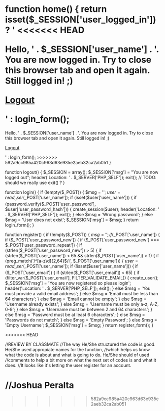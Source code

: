 function home()
{
    return isset($_SESSION['user_logged_in']) ? '
<<<<<<< HEAD
    <p>
      Hello, ' . $_SESSION['user_name'] . '. You are now logged in. Try to close
      this browser tab and open it again. Still logged in! ;)
    </p>
    <p>
      <a class="btn" href="?a=logout">Logout</a>
    </p>' : login_form();
=======
<p>
Hello, ' . $_SESSION['user_name'] . '. You are now logged in. Try to close
this browser tab and open it again. Still logged in! ;)
</p>
<p>
<a class="btn" href="?a=logout">Logout</a>
</p>' : login_form();
>>>>>>> 582a9cc985a420c963d63e935e2aeb32ca2ab051
}

function logout()
{
    $_SESSION = array();
    $_SESSION['msg'] = "You are now logged out";
    header('Location: ' . $_SERVER['PHP_SELF']);
    exit(); // TODO: should we really use exit() ?
}

function login()
{
    if (!empty($_POST)) {
        $msg = '';
        $user = read_user($_POST['user_name']);
        if (isset($user['user_name'])) {
            if (password_verify($_POST['user_password'], $user['user_password_hash'])) {
                create_session($user);
                header('Location: ' . $_SERVER['PHP_SELF']);
                exit();
            } else $msg = 'Wrong password';
        } else $msg = 'User does not exist';
        $_SESSION['msg'] = $msg;
    }
    return login_form();
}

function register()
{
    if (!empty($_POST)) {
        $msg = '';
        if ($_POST['user_name']) {
            if ($_POST['user_password_new']) {
                if ($_POST['user_password_new'] === $_POST['user_password_repeat']) {
                    if (strlen($_POST['user_password_new']) > 5) {
                        if (strlen($_POST['user_name']) < 65 && strlen($_POST['user_name']) > 1) {
                            if (preg_match('/^[a-z\d]{2,64}$/i', $_POST['user_name'])) {
                                $user = read_user($_POST['user_name']);
                                if (!isset($user['user_name'])) {
                                    if ($_POST['user_email']) {
                                        if (strlen($_POST['user_email']) < 65) {
                                            if (filter_var($_POST['user_email'], FILTER_VALIDATE_EMAIL)) {
                                                create_user();
                                                $_SESSION['msg'] = 'You are now registered so please login';
                                                header('Location: ' . $_SERVER['PHP_SELF']);
                                                exit();
                                            } else $msg = 'You must provide a valid email address';
                                        } else $msg = 'Email must be less than 64 characters';
                                    } else $msg = 'Email cannot be empty';
                                } else $msg = 'Username already exists';
                            } else $msg = 'Username must be only a-z, A-Z, 0-9';
                        } else $msg = 'Username must be between 2 and 64 characters';
                    } else $msg = 'Password must be at least 6 characters';
                } else $msg = 'Passwords do not match';
            } else $msg = 'Empty Password';
        } else $msg = 'Empty Username';
        $_SESSION['msg'] = $msg;
    }
    return register_form();
}

<<<<<<< HEAD

//REVIEW BY CLASSMATE
//The way He/She structured the code is good. He/She used appropiate names for the function,
//which helps us know what the code is about and what is going to do. He/She should of used
//comments to help a bit more on what the next set of codes is and what it does.
//It looks like it's letting the user register for an account.

//Joshua Peralta
=======
>>>>>>> 582a9cc985a420c963d63e935e2aeb32ca2ab051
